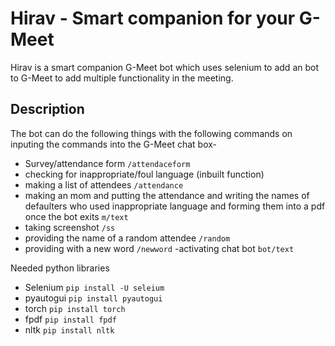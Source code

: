 # Hirav - Smart companion for your G-Meet
Hirav is a smart companion G-Meet bot which uses selenium to add an bot to G-Meet to add multiple functionality in the meeting.
## Description
The bot can do the following things with the following commands on inputing the commands into the G-Meet chat box-
- Survey/attendance form ` /attendaceform `
- checking for inappropriate/foul language (inbuilt function)
- making a list of attendees ` /attendance `
- making an mom and putting the attendance and writing the names of defaulters who used inappropriate language and forming them into a pdf once the bot exits ` m/text `
- taking screenshot ` /ss `
- providing the name of a random attendee ` /random `
- providing with a new word  ` /newword `
-activating chat bot `bot/text`


Needed python libraries
- Selenium  ` pip install -U seleium `
- pyautogui  `pip install pyautogui `
- torch      `pip install torch`
- fpdf        `pip install fpdf`
- nltk       `pip install nltk`


